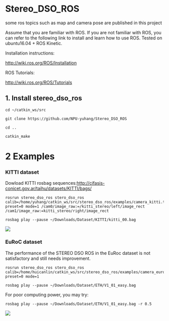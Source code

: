 # Stereo_DSO_ROS
some ros topics such as map and camera pose are published in this project 

Assume that you are familiar with ROS. If you are not familiar with ROS, you can refer to the following link to install and learn how to use ROS. Tested on ubuntu16.04 + ROS Kinetic.

Installation instructions:

http://wiki.ros.org/ROS/Installation

ROS Tutorials:

http://wiki.ros.org/ROS/Tutorials


## 1. Install stereo_dso_ros

```
cd ~/catkin_ws/src

git clone https://github.com/NPU-yuhang/Stereo_DSO_ROS

cd ..

catkin_make
```

# 2 Examples

### KITTI dataset
Dowload KITTI rosbag sequences:http://cifasis-conicet.gov.ar/taihu/datasets/KITTI/bags/

```
rosrun stereo_dso_ros stero_dso_ros calib=/home/yuhang/catkin_ws/src/stereo_dso_ros/examples/camera_kitti.txt preset=0 mode=1 /cam0/image_raw:=/kitti_stereo/left/image_rect /cam1/image_raw:=kitti_stereo/right/image_rect
```

```
rosbag play --pause ~/Downloads/Dataset/KITTI/kitti_00.bag
```

![](https://github.com/LinHuican/stereo_dso_ros/blob/master/stereo_dso_ros_kitti_00.png)


### EuRoC dataset

The performance of the STEREO DSO ROS in the EuRoc dataset is not satisfactory and still needs improvement.

```
rosrun stereo_dso_ros stero_dso_ros calib=/home/huicanlin/catkin_ws/src/stereo_dso_ros/examples/camera_euroc.txt preset=0 mode=1
```

```
rosbag play --pause ~/Downloads/Dataset/ETH/V1_01_easy.bag
```

For poor computing power, you may try:

```
rosbag play --pause ~/Downloads/Dataset/ETH/V1_01_easy.bag -r 0.5
```


![](https://github.com/LinHuican/stereo_dso_ros/blob/master/stereo_dso_ros_euroc_v101.png)
